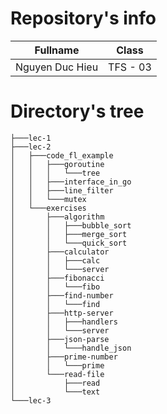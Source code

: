 # Repository's info

|     Fullname    |    Class     |
|-----------------|--------------|
| Nguyen Duc Hieu |   TFS - 03   |

# Directory's tree
```
├───lec-1
├───lec-2
│   ├───code_fl_example
│   │   ├───goroutine
│   │   │   └───tree
│   │   ├───interface_in_go
│   │   ├───line_filter
│   │   └───mutex
│   └───exercises
│       ├───algorithm
│       │   ├───bubble_sort
│       │   ├───merge_sort
│       │   └───quick_sort
│       ├───calculator
│       │   ├───calc
│       │   └───server
│       ├───fibonacci
│       │   └───fibo
│       ├───find-number
│       │   └───find
│       ├───http-server
│       │   ├───handlers
│       │   └───server
│       ├───json-parse
│       │   └───handle_json
│       ├───prime-number
│       │   └───prime
│       └───read-file
│           ├───read
│           └───text
└───lec-3
```